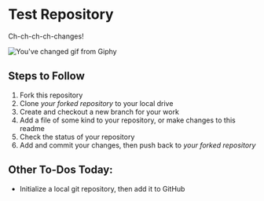 # Test Repository

Ch-ch-ch-ch-changes!

![You've changed gif from Giphy](https://media.giphy.com/media/PmdZCRuAppdpLBE0NO/giphy.gif)

## Steps to Follow

1. Fork this repository
2. Clone _your forked repository_ to your local drive
3. Create and checkout a new branch for your work
4. Add a file of some kind to your repository, or make changes to this readme
5. Check the status of your repository
6. Add and commit your changes, then push back to _your forked repository_ 

## Other To-Dos Today:

- Initialize a local git repository, then add it to GitHub
